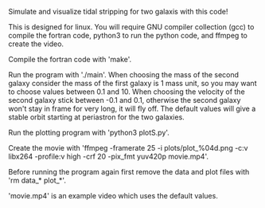 Simulate and visualize tidal stripping for two galaxis with this code!

This is designed for linux.
You will require GNU compiler collection (gcc) to compile the fortran code, python3 to run the python code, and ffmpeg to create the video.

Compile the fortran code with 'make'.

Run the program with './main'.
When choosing the mass of the second galaxy consider the mass of the first galaxy is 1 mass unit, so you may want to
choose values between 0.1 and 10.
When choosing the velocity of the second galaxy stick between -0.1 and 0.1, otherwise the second galaxy won't stay in frame for very long,
it will fly off.
The default values will give a stable orbit starting at periastron for the two galaxies.

Run the plotting program with 'python3 plotS.py'.

Create the movie with 'ffmpeg -framerate 25 -i plots/plot_%04d.png -c:v libx264 -profile:v high -crf 20 -pix_fmt yuv420p movie.mp4'.

Before running the program again first remove the data and plot files with 'rm data_* plot_*'.

'movie.mp4' is an example video which uses the default values.
